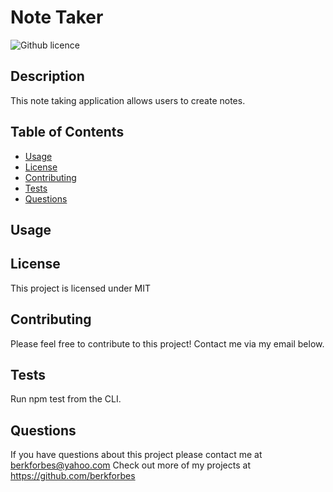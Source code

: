 # Note Taker
  ![Github licence](https://img.shields.io/badge/license-MIT-blue.svg)
  
  ## Description
  This note taking application allows users to create notes. 

  ## Table of Contents
  - [Usage](#usage)
  - [License](#license)
  - [Contributing](#contributions)
  - [Tests](#tests)
  - [Questions](#questions)

  ## Usage
 

  ## License
  This project is licensed under MIT

  ## Contributing
  Please feel free to contribute to this project! Contact me via my email below. 

  ## Tests
  Run npm test from the CLI.

  ## Questions
  If you have questions about this project please contact me at berkforbes@yahoo.com
  Check out more of my projects at https://github.com/berkforbes
  
